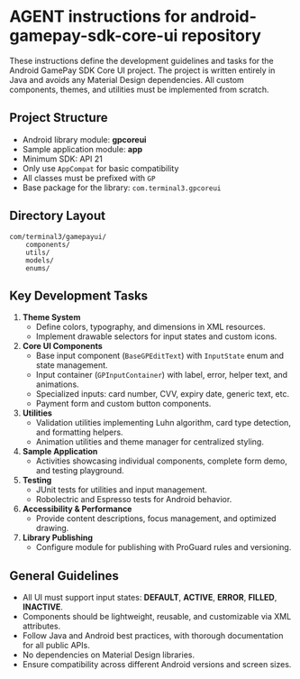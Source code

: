 # AGENT instructions for android-gamepay-sdk-core-ui repository

These instructions define the development guidelines and tasks for the Android GamePay SDK Core UI project. The project is written entirely in Java and avoids any Material Design dependencies. All custom components, themes, and utilities must be implemented from scratch.

## Project Structure
- Android library module: **gpcoreui**
- Sample application module: **app**
- Minimum SDK: API 21
- Only use `AppCompat` for basic compatibility
- All classes must be prefixed with `GP`
- Base package for the library: `com.terminal3.gpcoreui`

## Directory Layout
```
com/terminal3/gamepayui/
    components/
    utils/
    models/
    enums/
```

## Key Development Tasks
1. **Theme System**
   - Define colors, typography, and dimensions in XML resources.
   - Implement drawable selectors for input states and custom icons.
2. **Core UI Components**
   - Base input component (`BaseGPEditText`) with `InputState` enum and state management.
   - Input container (`GPInputContainer`) with label, error, helper text, and animations.
   - Specialized inputs: card number, CVV, expiry date, generic text, etc.
   - Payment form and custom button components.
3. **Utilities**
   - Validation utilities implementing Luhn algorithm, card type detection, and formatting helpers.
   - Animation utilities and theme manager for centralized styling.
4. **Sample Application**
   - Activities showcasing individual components, complete form demo, and testing playground.
5. **Testing**
   - JUnit tests for utilities and input management.
   - Robolectric and Espresso tests for Android behavior.
6. **Accessibility & Performance**
   - Provide content descriptions, focus management, and optimized drawing.
7. **Library Publishing**
   - Configure module for publishing with ProGuard rules and versioning.

## General Guidelines
- All UI must support input states: **DEFAULT**, **ACTIVE**, **ERROR**, **FILLED**, **INACTIVE**.
- Components should be lightweight, reusable, and customizable via XML attributes.
- Follow Java and Android best practices, with thorough documentation for all public APIs.
- No dependencies on Material Design libraries.
- Ensure compatibility across different Android versions and screen sizes.
